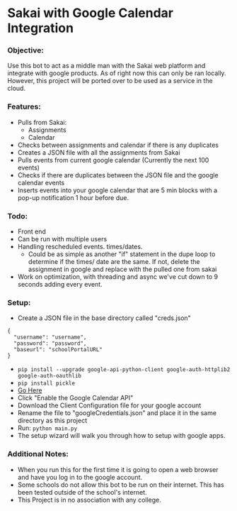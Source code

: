 # Sakai with Google Calendar Integration
### Objective:
Use this bot to act as a middle man with the Sakai web platform and integrate with google products. As of right now this can only be ran locally.
However, this project will be ported over to be used as a service in the cloud. 

### Features:
- Pulls from Sakai:
  - Assignments
  - Calendar
- Checks between assignments and calendar if there is any duplicates
- Creates a JSON file with all the assignments from Sakai
- Pulls events from current google calendar (Currently the next 100 events)
- Checks if there are duplicates between the JSON file and the google calendar events
- Inserts events into your google calendar that are 5 min blocks with a pop-up notification 1 hour before due.

### Todo:
- Front end
- Can be run with multiple users
- Handling rescheduled events. times/dates.
    - Could be as simple as another "if" statement in the dupe loop to determine if the times/ date are the same. If not, delete the assignment in google and replace with the pulled one from sakai
- Work on optimization, with threading and async we've cut down to 9 seconds adding every event.    

### Setup:
- Create a JSON file in the base directory called "creds.json"
```
{
  "username": "username",
  "password": "password",
  "baseurl": "schoolPortalURL"
}
```
- ```pip install --upgrade google-api-python-client google-auth-httplib2 google-auth-oauthlib```
- ```pip install pickle```
- [Go Here](https://developers.google.com/calendar/quickstart/python) 
- Click "Enable the Google Calendar API"
- Download the Client Configuration file for your google account
- Rename the file to "googleCredentials.json" and place it in the same directory as this project
- Run: ```python main.py```
- The setup wizard will walk you through how to setup with google apps.
 
 ### Additional Notes:
 - When you run this for the first time it is going to open a web browser and have you log in to the google account.
 - Some schools do not allow this bot to be run on their internet. This has been tested outside of the school's internet. 
 - This Project is in no association with any college.
